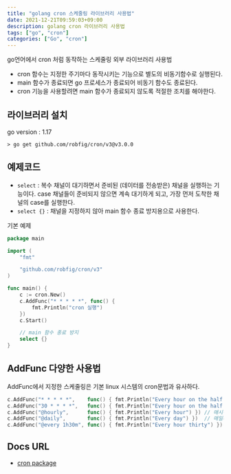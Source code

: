 ```yaml
---
title: "golang cron 스케줄링 라이브러리 사용법"
date: 2021-12-21T09:59:03+09:00
description: golang cron 라이브러리 사용법
tags: ["go", "cron"]
categories: ["Go", "cron"]
---
```




go언어에서 cron 처럼 동작하는 스케줄링 외부 라이브러리 사용법

- cron 함수는 지정한 주기마다 동작시키는 기능으로 별도의 비동기함수로 실행된다.
- main 함수가 종료되면 go 프로세스가 종료되어 비동기 함수도 종료된다.
- cron 기능을 사용할려면 main 함수가 종료되지 않도록 적절한 조치를 해야한다.

## 라이브러리 설치

go version : 1.17

```
> go get github.com/robfig/cron/v3@v3.0.0
```

## 예제코드

- `select` : 복수 채널이 대기하면서 준비된 (데이터를 전송받은) 채널을 실행하는 기능이다. case 채널들이 준비되지 않으면 계속 대기하게 되고, 가장 먼저 도착한 채널의 case를 실행한다.
- `select {}` : 채널을 지정하지 않아 main 함수 종료 방지용으로 사용한다.

기본 예제

```go
package main

import (
	"fmt"

	"github.com/robfig/cron/v3"
)

func main() {
	c := cron.New()
	c.AddFunc("* * * * *", func() {
		fmt.Println("cron 실행")
	})
	c.Start()

	// main 함수 종료 방지
	select {}
}
```

## AddFunc 다양한 사용법

AddFunc에서 지정한 스케줄링은 기본 linux 시스템의 cron문법과 유사하다.

```go
c.AddFunc("* * * * *",    func() { fmt.Println("Every hour on the half hour") })  // 매분마다
c.AddFunc("30 * * * *",   func() { fmt.Println("Every hour on the half hour") })  // 매시간 30분마다
c.AddFunc("@hourly",      func() { fmt.Println("Every hour") }) // 매시간마다
c.AddFunc("@daily",       func() { fmt.Println("Every day") })  // 매일마다
c.AddFunc("@every 1h30m", func() { fmt.Println("Every hour thirty") }) // 1시간 30분 경과할때마다
```

## Docs URL
 - [cron package](https://pkg.go.dev/github.com/robfig/cron)
